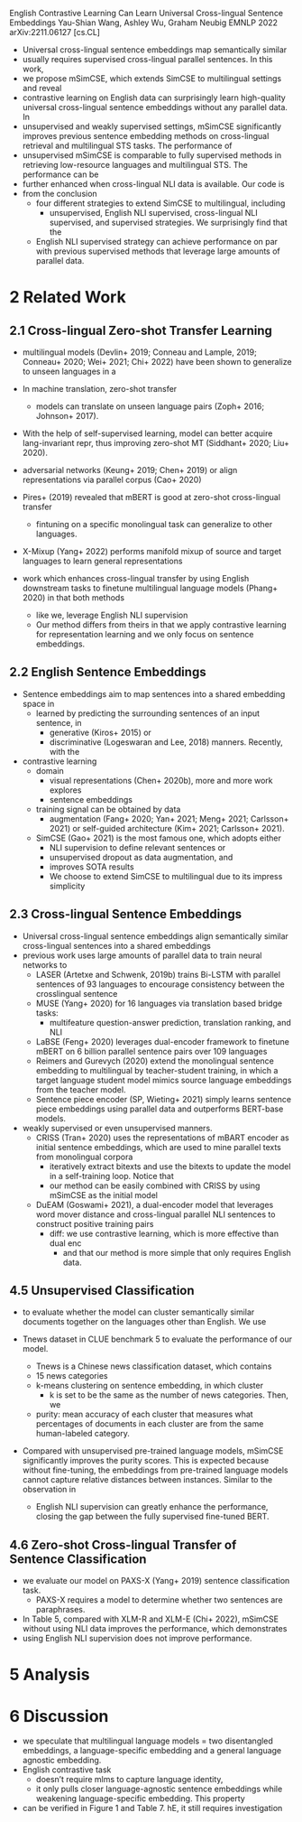 English Contrastive Learning Can Learn Universal Cross-lingual Sentence
Embeddings Yau-Shian Wang, Ashley Wu, Graham Neubig EMNLP 2022 arXiv:2211.06127
[cs.CL]

* Universal cross-lingual sentence embeddings map semantically similar
* usually requires supervised cross-lingual parallel sentences. In this work,
* we propose mSimCSE, which extends SimCSE to multilingual settings and reveal
* contrastive learning on English data can surprisingly learn high-quality
  universal cross-lingual sentence embeddings without any parallel data. In
* unsupervised and weakly supervised settings, mSimCSE significantly improves
  previous sentence embedding methods on cross-lingual retrieval and
  multilingual STS tasks. The performance of
* unsupervised mSimCSE is comparable to fully supervised methods in retrieving
  low-resource languages and multilingual STS. The performance can be
* further enhanced when cross-lingual NLI data is available. Our code is
* from the conclusion
  * four different strategies to extend SimCSE to multilingual, including
    * unsupervised, English NLI supervised, cross-lingual NLI supervised, and
      supervised strategies. We surprisingly find that the
  * English NLI supervised strategy can achieve performance on par with
    previous supervised methods that leverage large amounts of parallel data.

# 2 Related Work

## 2.1 Cross-lingual Zero-shot Transfer Learning

* multilingual models (Devlin+ 2019; Conneau and Lample, 2019; Conneau+ 2020;
  Wei+ 2021; Chi+ 2022) have been shown to generalize to unseen languages in a
* In machine translation, zero-shot transfer
  * models can translate on unseen language pairs (Zoph+ 2016; Johnson+ 2017).
* With the help of self-supervised learning, model can better acquire
  lang-invariant repr, thus improving zero-shot MT (Siddhant+ 2020; Liu+ 2020).

* adversarial networks (Keung+ 2019; Chen+ 2019) or align representations via
  parallel corpus (Cao+ 2020)
* Pires+ (2019) revealed that mBERT is good at zero-shot cross-lingual transfer
  * fintuning on a specific monolingual task can generalize to other languages.
* X-Mixup (Yang+ 2022) performs manifold mixup of source and target languages
  to learn general representations
* work which enhances cross-lingual transfer by using English downstream tasks
  to finetune multilingual language models (Phang+ 2020) in that both methods
  * like we, leverage English NLI supervision
  * Our method differs from theirs in that we apply contrastive learning for
    representation learning and we only focus on sentence embeddings.

## 2.2 English Sentence Embeddings

* Sentence embeddings aim to map sentences into a shared embedding space in
  * learned by predicting the surrounding sentences of an input sentence, in
    * generative (Kiros+ 2015) or
    * discriminative (Logeswaran and Lee, 2018) manners. Recently, with the
* contrastive learning
  * domain
    * visual representations (Chen+ 2020b), more and more work explores
    * sentence embeddings
  * training signal can be obtained by data
    * augmentation (Fang+ 2020; Yan+ 2021; Meng+ 2021; Carlsson+ 2021) or
      self-guided architecture (Kim+ 2021; Carlsson+ 2021).
  * SimCSE (Gao+ 2021) is the most famous one, which adopts either
    * NLI supervision to define relevant sentences or
    * unsupervised dropout as data augmentation, and
    * improves SOTA results
    * We choose to extend SimCSE to multilingual due to its impress simplicity

## 2.3 Cross-lingual Sentence Embeddings

* Universal cross-lingual sentence embeddings
  align semantically similar cross-lingual sentences into a shared embeddings
* previous work uses large amounts of parallel data to train neural networks to
  * LASER (Artetxe and Schwenk, 2019b) trains Bi-LSTM with parallel sentences
    of 93 languages to encourage consistency between the crosslingual sentence
  * MUSE (Yang+ 2020) for 16 languages via translation based bridge tasks:
    * multifeature question-answer prediction, translation ranking, and NLI
  * LaBSE (Feng+ 2020) leverages dual-encoder framework to finetune mBERT on 6
    billion parallel sentence pairs over 109 languages
  * Reimers and Gurevych (2020) extend the monolingual sentence embedding to
    multilingual by teacher-student training, in which a target language
    student model mimics source language embeddings from the teacher model.
  * Sentence piece encoder (SP, Wieting+ 2021) simply learns sentence piece
    embeddings using parallel data and outperforms BERT-base models.
* weakly supervised or even unsupervised manners.
  * CRISS (Tran+ 2020) uses the representations of mBART encoder as initial
    sentence embeddings, which are used to mine parallel texts from monolingual
    corpora
    * iteratively extract bitexts and use the bitexts to update the model in a
      self-training loop. Notice that
    * our method can be easily combined with CRISS by using mSimCSE as the
      initial model
  * DuEAM (Goswami+ 2021), a dual-encoder model that leverages word mover
    distance and cross-lingual parallel NLI sentences to construct positive
    training pairs
    * diff: we use contrastive learning, which is more effective than dual enc
      * and that our method is more simple that only requires English data.

## 4.5 Unsupervised Classification

* to evaluate whether the model can cluster semantically similar documents
  together on the languages other than English. We use
* Tnews dataset in CLUE benchmark 5 to evaluate the performance of our model.
  * Tnews is a Chinese news classification dataset, which contains
  * 15 news categories
  * k-means clustering on sentence embedding, in which cluster
    * k is set to be the same as the number of news categories. Then, we
  * purity: mean accuracy of each cluster that measures what percentages of
    documents in each cluster are from the same human-labeled category.

* Compared with unsupervised pre-trained language models,
  mSimCSE significantly improves the purity scores. This is expected because
  without fine-tuning, the embeddings from pre-trained language models cannot
  capture relative distances between instances. Similar to the observation in
  * English NLI supervision can greatly enhance the performance,
    closing the gap between the fully supervised fine-tuned BERT.

## 4.6 Zero-shot Cross-lingual Transfer of Sentence Classification

* we evaluate our model on PAXS-X (Yang+ 2019) sentence classification task.
  * PAXS-X requires a model to determine whether two sentences are paraphrases.
* In Table 5, compared with XLM-R and XLM-E (Chi+ 2022),
  mSimCSE without using NLI data improves the performance, which demonstrates
* using English NLI supervision does not improve performance.

# 5 Analysis

# 6 Discussion

* we speculate that multilingual language models = two disentangled embeddings,
  a language-specific embedding and a general language agnostic embedding.
* English contrastive task
  * doesn’t require mlms to capture language identity,
  * it only pulls closer language-agnostic sentence embeddings while weakening
    language-specific embedding. This property
* can be verified in Figure 1 and Table 7. hE, it still requires investigation
